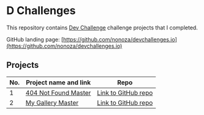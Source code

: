 # D Challenges

This repository contains [Dev Challenge](https://devchallenges.io/) challenge projects that I completed.



GitHub landing page: [https://github.com/nonoza/devchallenges.io](https://github.com/nonoza/devchallenges.io)

## Projects

| No. | Project name and link                                                                             | Repo |
| --- | ------------------------------------------------------------------------------------------------- | ---- |
| 1   | [404 Not Found Master](https://nonoza.github.io/devchallenges.io/404-not-found-master/)         | [Link to GitHub repo](https://github.com/nonoza/devchallenges.io/tree/main/404-not-found-master) |
| 2   | [My Gallery Master]([https://github.com/nonoza/devchallenges.io/tree/main/my-gallery-master](https://nonoza.github.io/devchallenges.io/my-gallery-master)/)         | [Link to GitHub repo](https://github.com/nonoza/devchallenges.io/tree/main/my-gallery-master/) |
